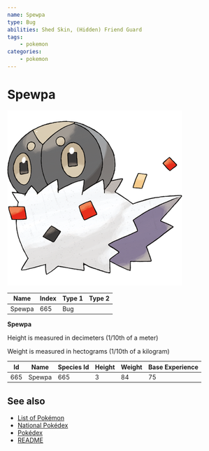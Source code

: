 ```yaml
---
name: Spewpa
type: Bug
abilities: Shed Skin, (Hidden) Friend Guard
tags:
    - pokemon
categories:
    - pokemon
---
```


# Spewpa


![Spewpa](images/665.png)

| **Name** | **Index** | **Type 1** | **Type 2** |
|----|----|----|----|
| Spewpa | 665 | Bug  |  |

**Spewpa** 


Height is measured in decimeters (1/10th of a meter)

Weight is measured in hectograms (1/10th of a kilogram)

| **Id** | **Name** | **Species Id** | **Height** | **Weight** | **Base Experience** |
|--------|----------|----------------|------------|------------|---------------------|
| 665 | Spewpa | 665 | 3 | 84 | 75 |


## See also

- [List of Pokémon](../pokemon.md)
- [National Pokédex](../national_pokedex.md)
- [Pokédex](../pokedex.md)
- [README](../README.md)
